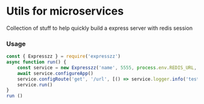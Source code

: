 # Utils for microservices
Collection of stuff to help quickly build a express server with redis session

### Usage
```js
const { Expresszz } = require('expresszz')
async function run() {
    const service = new Expresszz('name', 5555, process.env.REDIS_URL, process.env.REDIS_SECRET)
    await service.configureApp()
    service.configRoute('get', '/url', [() => service.logger.info('test')])
    service.run()
}
run ()
```